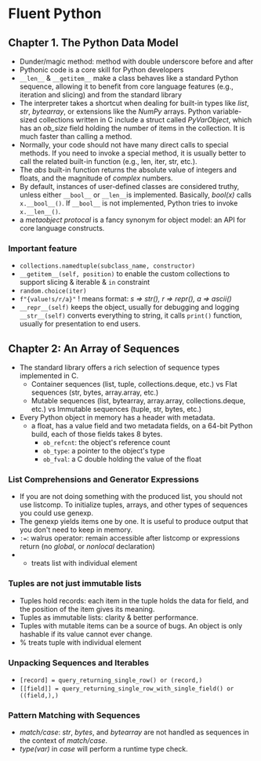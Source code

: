 # Fluent Python
## Chapter 1. The Python Data Model
- Dunder/magic method: method with double underscore before and after
- Pythonic code is a core skill for Python developers
- ```__len__``` & ``__getitem__`` make a class behaves like a standard Python sequence, allowing it to
benefit from core language features (e.g., iteration and slicing) and from the standard library
- The interpreter takes a shortcut when dealing for built-in types like _list_, _str_, _bytearray_, or
extensions like the _NumPy_ arrays. Python variable-sized collections written in C include a struct 
called _PyVarObject_, which has an _ob_size_ field holding the number of items in the collection. It is 
much faster than calling a method. 
- Normally, your code should not have many direct calls to special methods. If you need to invoke a special
method, it is usually better to call the related built-in function (e.g., len, iter, str, etc.).
- The _abs_ built-in function returns the absolute value of integers and floats, and the magnitude of _complex_ numbers.
- By default, instances of user-defined classes are considered truthy, unless either ```__bool__``` or ```__len__```is
implemented. Basically, _bool(x)_ calls ```x.__bool__()```. If ```__bool__``` is not implemented, Python tries to invoke
```x.__len__()```.
- a _metaobject protocal_ is a fancy synonym for object model: an API for core language constructs.

### Important feature
- ``collections.namedtuple(subclass_name, constructor)``
- ``__getitem__(self, position)`` to enable the custom collections to support slicing & iterable &
``in`` constraint
- ``random.choice(iter)``
- ``f"{value!s/r/a}"`` ! means format: _s => str(), r => repr(), a => ascii()_
- ``__repr__(self)`` keeps the object, usually for debugging and logging
``__str__(self)`` converts everything to string, it calls ``print()`` function, usually for presentation to end users.

## Chapter 2: An Array of Sequences
- The standard library offers a rich selection of sequence types implemented in C.
  - Container sequences (list, tuple, collections.deque, etc.) vs Flat sequences (str, bytes, array.array, etc.)
  - Mutable sequences (list, bytearray, array.array, collections.deque, etc.) vs Immutable sequences (tuple, str, bytes, etc.)
- Every Python object in memory has a header with metadata. 
  - a float, has a value field and two metadata fields, on a 64-bit Python build, each of those fields takes 8 bytes.
    - ``ob_refcnt``: the object's reference count
    - ``ob_type``: a pointer to the object's type
    - ``ob_fval``: a C double holding the value of the float 

### List Comprehensions and Generator Expressions
- If you are not doing something with the produced list, you should not use listcomp. To initialize tuples, arrays,
and other types of sequences you could use genexp.
- The genexp yields items one by one. It is useful to produce output that you don't need to keep in memory.
- ```:=```: walrus operator: remain accessible after listcomp or expressions return (no _global_, or _nonlocal_ declaration)
- * treats list with individual element

### Tuples are not just immutable lists
- Tuples hold records: each item in the tuple holds the data for field, and the position of the item gives its meaning.
- Tuples as immutable lists: clarity & better performance.
- Tuples with mutable items can be a source of bugs. An object is only hashable if its value cannot ever change. 
- % treats tuple with individual element

### Unpacking Sequences and Iterables
- ```[record] = query_returning_single_row() or (record,)```
- ``[[field]] = query_returning_single_row_with_single_field() or ((field,),)``

### Pattern Matching with Sequences
- _match/case_: _str_, _bytes_, and _bytearray_ are not handled as sequences in the context of _match/case_.
- _type(var)_ in _case_ will perform a runtime type check.